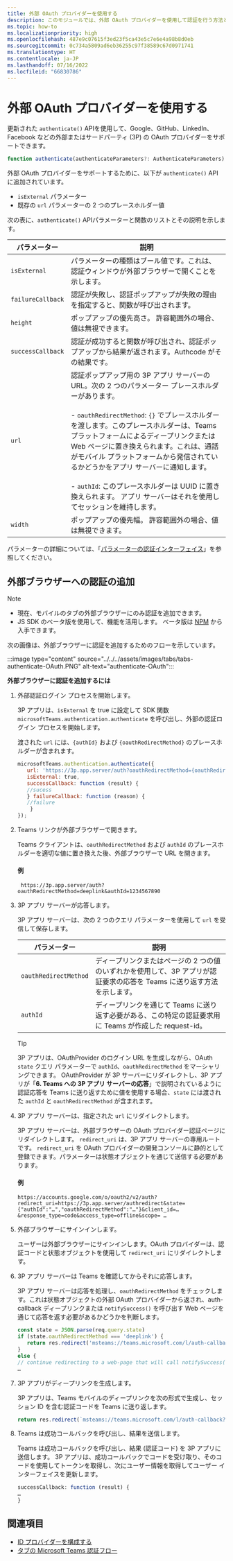 ```yaml
---
title: 外部 OAuth プロバイダーを使用する
description: このモジュールでは、外部 OAuth プロバイダーを使用して認証を行う方法と、それを外部ブラウザーに追加する方法について説明します
ms.topic: how-to
ms.localizationpriority: high
ms.openlocfilehash: 487e9c07615f3ed23f5ca43e5c7e6e4a98b8d0eb
ms.sourcegitcommit: 0c734a5809ad6eb36255c97f38589c67d0971741
ms.translationtype: HT
ms.contentlocale: ja-JP
ms.lasthandoff: 07/16/2022
ms.locfileid: "66830786"
---
```

# <a name="use-external-oauth-providers"></a>外部 OAuth プロバイダーを使用する

更新された `authenticate()` APIを使用して、Google、GitHub、LinkedIn、Facebook などの外部またはサードパーティ (3P) の OAuth プロバイダーをサポートできます。

```JavaScript
function authenticate(authenticateParameters?: AuthenticateParameters)
``` 

外部 OAuth プロバイダーをサポートするために、以下が `authenticate()` API に追加されています。

* `isExternal` パラメーター
* 既存の `url` パラメーターの 2 つのプレースホルダー値

次の表に、`authenticate()` APIパラメーターと関数のリストとその説明を示します。

| パラメーター| 説明|
| --- | --- |
|`isExternal` | パラメーターの種類はブール値です。これは、認証ウィンドウが外部ブラウザーで開くことを示します。|
|`failureCallback`| 認証が失敗し、認証ポップアップが失敗の理由を指定すると、関数が呼び出されます。|
|`height` |ポップアップの優先高さ。 許容範囲外の場合、値は無視できます。|
|`successCallback`| 認証が成功すると関数が呼び出され、認証ポップアップから結果が返されます。Authcode がその結果です。|
|`url`  <br>|認証ポップアップ用の 3P アプリ サーバーの URL。次の 2 つのパラメーター プレースホルダーがあります。</br> <br> - `oauthRedirectMethod`: `{}` でプレースホルダーを渡します。このプレースホルダーは、Teams プラットフォームによるディープリンクまたは Web ページに置き換えられます。これは、通話がモバイル プラットフォームから発信されているかどうかをアプリ サーバーに通知します。</br> <br> - `authId`: このプレースホルダーは UUID に置き換えられます。 アプリ サーバーはそれを使用してセッションを維持します。| 
|`width`|ポップアップの優先幅。 許容範囲外の場合、値は無視できます。|

パラメーターの詳細については、「[パラメーターの認証インターフェイス](/javascript/api/@microsoft/teams-js/microsoftteams.authentication.authenticateparameters?view=msteams-client-js-latest&preserve-view=true)」を参照してください。

## <a name="add-authentication-to-external-browsers"></a>外部ブラウザーへの認証の追加

> [!NOTE]
> * 現在、モバイルのタブの外部ブラウザーにのみ認証を追加できます。 
> * JS SDK のベータ版を使用して、機能を活用します。 ベータ版は [NPM](https://www.npmjs.com/package/@microsoft/teams-js/v/1.12.0-beta.2) から入手できます。

次の画像は、外部ブラウザーに認証を追加するためのフローを示しています。

 :::image type="content" source="../../../assets/images/tabs/tabs-authenticate-OAuth.PNG" alt-text="authenticate-OAuth":::

**外部ブラウザーに認証を追加するには**

1. 外部認証ログイン プロセスを開始します。

   3P アプリは、`isExternal` を true に設定して SDK 関数 `microsoftTeams.authentication.authenticate` を呼び出し、外部の認証ログイン プロセスを開始します。 

   渡された `url` には、`{authId}` および `{oauthRedirectMethod}` のプレースホルダーが含まれます。  


    ```JavaScript
    microsoftTeams.authentication.authenticate({
       url: 'https://3p.app.server/auth?oauthRedirectMethod={oauthRedirectMethod}&authId={authId}',
       isExternal: true,
       successCallback: function (result) {
       //sucess 
       } failureCallback: function (reason) {
       //failure 
        }
    });
    ```

2. Teams リンクが外部ブラウザーで開きます。

   Teams クライアントは、`oauthRedirectMethod` および `authId` のプレースホルダーを適切な値に置き換えた後、外部ブラウザーで URL を開きます。 

   #### <a name="example"></a>例

   ```http
    https://3p.app.server/auth?oauthRedirectMethod=deeplink&authId=1234567890 
   ```

3. 3P アプリ サーバーが応答します。

   3P アプリ サーバーは、次の 2 つのクエリ パラメーターを使用して `url` を受信して保存します。

   | パラメーター | 説明|
   | --- | --- |
   | `oauthRedirectMethod` |ディープリンクまたはページの 2 つの値のいずれかを使用して、3P アプリが認証要求の応答を Teams に送り返す方法を示します。|
   |`authId` | ディープリンクを通じて Teams に送り返す必要がある、この特定の認証要求用に Teams が作成した request-id。|

    > [!TIP]
    > 3P アプリは、OAuthProvider のログイン URL を生成しながら、OAuth `state` クエリ パラメーターで `authId`、`oauthRedirectMethod` をマーシャリングできます。 OAuthProvider が 3P サーバーにリダイレクトし、3P アプリが「**6. Teams への 3P アプリ サーバーの応答**」で説明されているように認証応答を Teams に送り返すために値を使用する場合、`state` には渡された `authId` と `oauthRedirectMethod` が含まれます。 

4. 3P アプリ サーバーは、指定された `url` にリダイレクトします。

   3P アプリ サーバーは、外部ブラウザーの OAuth プロバイダー認証ページにリダイレクトします。 `redirect_uri` は、3P アプリ サーバーの専用ルートです。 `redirect_uri` を OAuth プロバイダーの開発コンソールに静的として登録できます。パラメーターは状態オブジェクトを通じて送信する必要があります。 

   #### <a name="example"></a>例

    ```http
    https://accounts.google.com/o/oauth2/v2/auth?redirect_uri=https://3p.app.server/authredirect&state={"authId":"…","oauthRedirectMethod":"…"}&client_id=…    &response_type=code&access_type=offline&scope= … 
    ```

5. 外部ブラウザーにサインインします。

   ユーザーは外部ブラウザーにサインインします。OAuth プロバイダーは、認証コードと状態オブジェクトを使用して `redirect_uri` にリダイレクトします。

6. 3P アプリ サーバーは Teams を確認してからそれに応答します。

   3P アプリ サーバーは応答を処理し、`oauthRedirectMethod` をチェックします。これは状態オブジェクトの外部 OAuth プロバイダーから返され、auth-callback ディープリンクまたは `notifySuccess()` を呼び出す Web ページを通じて応答を返す必要があるかどうかを判断します。

      ```JavaScript
      const state = JSON.parse(req.query.state)
      if (state.oauthRedirectMethod === 'deeplink') {
         return res.redirect('msteams://teams.microsoft.com/l/auth-callback?authId=${state.authId}&code=${req.query.code}')
      }
      else {
      // continue redirecting to a web-page that will call notifySuccess() – usually this method is used in Teams-Web
      …
      ```

7. 3P アプリがディープリンクを生成します。

   3P アプリは、Teams モバイルのディープリンクを次の形式で生成し、セッション ID を含む認証コードを Teams に送り返します。

   ```JavaScript
   return res.redirect(`msteams://teams.microsoft.com/l/auth-callback?authId=${state.authId}&result=${req.query.code}`)
   ```

 8. Teams は成功コールバックを呼び出し、結果を送信します。

    Teams は成功コールバックを呼び出し、結果 (認証コード) を 3P アプリに送信します。 3P アプリは、成功コールバックでコードを受け取り、そのコードを使用してトークンを取得し、次にユーザー情報を取得してユーザー インターフェイスを更新します。

      ```JavaScript
      successCallback: function (result) { 
      … 
      } 
      ```

## <a name="see-also"></a>関連項目

* [ID プロバイダーを構成する](../../../concepts/authentication/configure-identity-provider.md)
* [タブの Microsoft Teams 認証フロー](auth-flow-tab.md)
